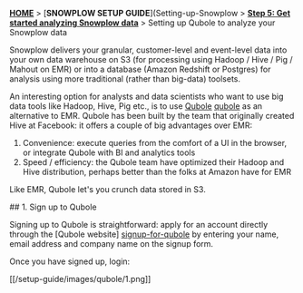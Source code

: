 <a name="top" />

[**HOME**](Home) > [**SNOWPLOW SETUP GUIDE**](Setting-up-Snowplow > [**Step 5: Get started analyzing Snowplow data**](Getting-started-analyzing-Snowplow-data) > Setting up Qubole to analyze your Snowplow data 

Snowplow delivers your granular, customer-level and event-level data into your own data warehouse on S3 (for processing using Hadoop / Hive / Pig / Mahout on EMR) or into a database (Amazon Redshift or Postgres) for analysis using more traditional (rather than big-data) toolsets.

An interesting option for analysts and data scientists who want to use big data tools like Hadoop, Hive, Pig etc., is to use [Qubole] [qubole] as an alternative to EMR. Qubole has been built by the team that originally created Hive at Facebook: it offers a couple of big advantages over EMR:

1. Convenience: execute queries from the comfort of a UI in the browser, or integrate Qubole with BI and analytics tools
2. Speed / efficiency: the Qubole team have optimized their Hadoop and Hive distribution, perhaps better than the folks at Amazon have for EMR

Like EMR, Qubole let's you crunch data stored in S3.

<a name="sign-up" />
## 1. Sign up to Qubole

Signing up to Qubole is straightforward: apply for an account directly through the [Qubole website] [signup-for-qubole] by entering your name, email address and company name on the signup form.

Once you have signed up, login:

[[/setup-guide/images/qubole/1.png]]


[qubole]: http://www.qubole.com/
[signup-for-qubole]: http://info.qubole.com/free-account